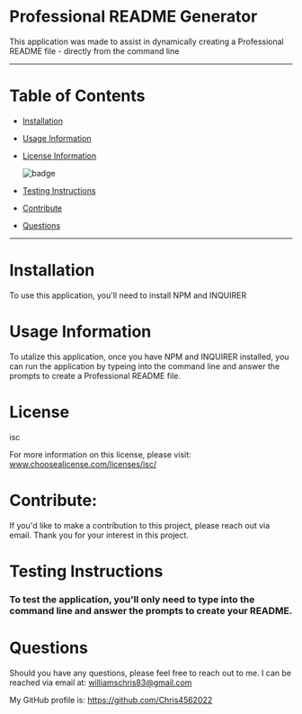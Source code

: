 

# Professional README Generator

 
This application was made to assist in dynamically creating a Professional README file - directly from the command line




----------------------------------

# Table of Contents

- [Installation](#installation) 

- [Usage Information](#usage-information)

- [License Information](#license)

    ![badge](https://img.shields.io/badge/license-isc-green)
      

- [Testing Instructions](#testing-instructions)

- [Contribute](#contribute)

- [Questions](#questions)

-----------------------------------

# Installation 

To use this application, you'll need to install NPM and INQUIRER

# Usage Information

To utalize this application, once you have NPM and INQUIRER installed, you can run the application by typeing <node index> into the command line and answer the prompts to create a Professional README file.

# License 



isc

 


For more information on this license, please visit: www.choosealicense.com/licenses/isc/

# Contribute: 

If you'd like to make a contribution to this project, please reach out via email.  Thank you for your interest in this project.

# Testing Instructions

### To test the application, you'll only need to type <node Index> into the command line and answer the prompts to create your README.

# Questions 

Should you have any questions, please feel free to reach out to me.  I can be reached via email at: williamschris83@gmail.com

My GitHub profile is: https://github.com/Chris4562022





